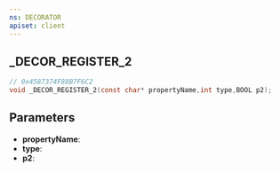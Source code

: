 ```yaml
---
ns: DECORATOR
apiset: client
---
```

## _DECOR_REGISTER_2

```c
// 0x4587374F88B7F6C2
void _DECOR_REGISTER_2(const char* propertyName,int type,BOOL p2);
```


## Parameters
* **propertyName**:
* **type**:
* **p2**: